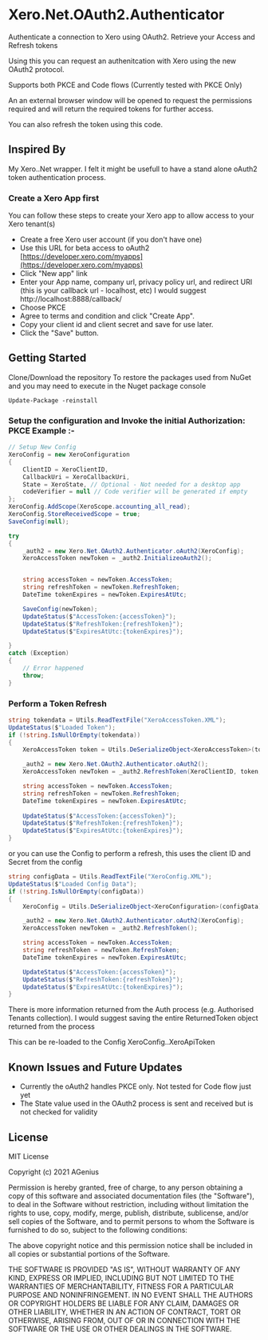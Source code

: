 # Xero.Net.OAuth2.Authenticator
Authenticate a connection to Xero using OAuth2. Retrieve your Access and Refresh tokens

Using this you can request an authenitcation with Xero using the new OAuth2 protocol.

Supports both PKCE and Code flows (Currently tested with PKCE Only)

An an external browser window will be opened to request the permissions required and will return the required tokens for further access.

You can also refresh the token using this code.

## Inspired By
My Xero..Net wrapper. I felt it might be usefull to have a stand alone oAuth2 token authentication process.

### Create a Xero App first 
You can follow these steps to create your Xero app to allow access to your Xero tenant(s)

* Create a free Xero user account (if you don't have one)
* Use this URL for beta access to oAuth2 [https://developer.xero.com/myapps](https://developer.xero.com/myapps)
* Click "New app" link
* Enter your App name, company url, privacy policy url, and redirect URI (this is your callback url - localhost, etc) I would suggest http://localhost:8888/callback/
* Choose PKCE
* Agree to terms and condition and click "Create App".
* Copy your client id and client secret and save for use later.
* Click the "Save" button. 

## Getting Started
Clone/Download the repository
To restore the packages used from NuGet and you may need to execute in the Nuget package console

``
Update-Package -reinstall
``

### Setup the configuration and Invoke the initial Authorization: PKCE Example :-

```c#
// Setup New Config
XeroConfig = new XeroConfiguration
{
    ClientID = XeroClientID,
    CallbackUri = XeroCallbackUri,
    State = XeroState, // Optional - Not needed for a desktop app
    codeVerifier = null // Code verifier will be generated if empty
};
XeroConfig.AddScope(XeroScope.accounting_all_read);
XeroConfig.StoreReceivedScope = true;
SaveConfig(null);

try
{
    _auth2 = new Xero.Net.OAuth2.Authenticator.oAuth2(XeroConfig);
    XeroAccessToken newToken = _auth2.InitializeoAuth2();


    string accessToken = newToken.AccessToken;
    string refreshToken = newToken.RefreshToken;
    DateTime tokenExpires = newToken.ExpiresAtUtc;

    SaveConfig(newToken);
    UpdateStatus($"AccessToken:{accessToken}");
    UpdateStatus($"RefreshToken:{refreshToken}");
    UpdateStatus($"ExpiresAtUtc:{tokenExpires}");

}
catch (Exception)
{
    // Error happened
    throw;
}
```
### Perform a Token Refresh


```c#
string tokendata = Utils.ReadTextFile("XeroAccessToken.XML");
UpdateStatus($"Loaded Token");
if (!string.IsNullOrEmpty(tokendata))
{
    XeroAccessToken token = Utils.DeSerializeObject<XeroAccessToken>(tokendata);

    _auth2 = new Xero.Net.OAuth2.Authenticator.oAuth2();
    XeroAccessToken newToken = _auth2.RefreshToken(XeroClientID, token, xeroClientSecret);

    string accessToken = newToken.AccessToken;
    string refreshToken = newToken.RefreshToken;
    DateTime tokenExpires = newToken.ExpiresAtUtc;
                
    UpdateStatus($"AccessToken:{accessToken}");
    UpdateStatus($"RefreshToken:{refreshToken}");
    UpdateStatus($"ExpiresAtUtc:{tokenExpires}");
}
```

or you can use the Config to perform a refresh, this uses the client ID and Secret from the config

```c#
string configData = Utils.ReadTextFile("XeroConfig.XML");
UpdateStatus($"Loaded Config Data");
if (!string.IsNullOrEmpty(configData))
{
    XeroConfig = Utils.DeSerializeObject<XeroConfiguration>(configData);

    _auth2 = new Xero.Net.OAuth2.Authenticator.oAuth2(XeroConfig);
    XeroAccessToken newToken = _auth2.RefreshToken();

    string accessToken = newToken.AccessToken;
    string refreshToken = newToken.RefreshToken;
    DateTime tokenExpires = newToken.ExpiresAtUtc;

    UpdateStatus($"AccessToken:{accessToken}");
    UpdateStatus($"RefreshToken:{refreshToken}");
    UpdateStatus($"ExpiresAtUtc:{tokenExpires}");
}
```

There is more information returned from the Auth process (e.g. Authorised Tenants collection). I would suggest saving the entire ReturnedToken object returned from the process

This can be re-loaded to the Config   XeroConfig..XeroApiToken

## Known Issues and Future Updates
* Currently the oAuth2 handles PKCE only. Not tested for Code flow just yet
* The State value used in the OAuth2 process is sent and received but is not checked for validity


## License

MIT License

Copyright (c) 2021 AGenius

Permission is hereby granted, free of charge, to any person obtaining a copy
of this software and associated documentation files (the "Software"), to deal
in the Software without restriction, including without limitation the rights
to use, copy, modify, merge, publish, distribute, sublicense, and/or sell
copies of the Software, and to permit persons to whom the Software is
furnished to do so, subject to the following conditions:

The above copyright notice and this permission notice shall be included in all
copies or substantial portions of the Software.

THE SOFTWARE IS PROVIDED "AS IS", WITHOUT WARRANTY OF ANY KIND, EXPRESS OR
IMPLIED, INCLUDING BUT NOT LIMITED TO THE WARRANTIES OF MERCHANTABILITY,
FITNESS FOR A PARTICULAR PURPOSE AND NONINFRINGEMENT. IN NO EVENT SHALL THE
AUTHORS OR COPYRIGHT HOLDERS BE LIABLE FOR ANY CLAIM, DAMAGES OR OTHER
LIABILITY, WHETHER IN AN ACTION OF CONTRACT, TORT OR OTHERWISE, ARISING FROM,
OUT OF OR IN CONNECTION WITH THE SOFTWARE OR THE USE OR OTHER DEALINGS IN THE
SOFTWARE.